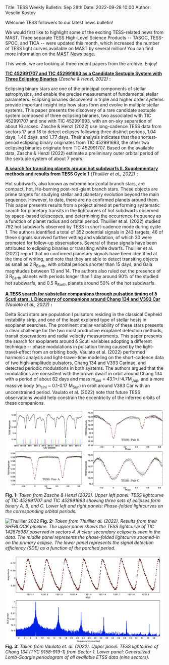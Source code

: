 Title: TESS Weekly Bulletin: Sep 28th
Date: 2022-09-28 10:00
Author: Veselin Kostov

Welcome TESS followers to our latest news bulletin! 

We would first like to highlight some of the exciting TESS-related news from MAST. Three separate TESS High-Level Science Products -- TASOC, TESS-SPOC, and TICA -- were updated this month, which increased the number of TESS light curves available on MAST by several million! You can find more information on the [MAST News page](https://archive.stsci.edu/contents/newsletters/september-2022/updated-hlsps-for-september).

This week, we are looking at three recent papers from the archive. Enjoy!

**[TIC 452991707 and TIC 452991693 as a Candidate Sextuple System with Three Eclipsing Binaries](https://arxiv.org/abs/2209.05051)** *(Zasche &#x0026; Henzl, 2022)* **:**

Eclipsing binary stars are one of the principal components of stellar astrophysics, and enable the precise measurement of fundamental stellar parameters. Eclipsing binaries discovered in triple and higher order systems provide important insight into how stars form and evolve in multiple stellar systems. This paper presents the discovery of a rare candidate sextuple system composed of three eclipsing binaries, two associated with TIC 452991707 and one with TIC 452991693, with an on-sky separation of about 16 arcsec. Zasche &#x0026;  Henzl (2022) use long-cadence TESS data from sectors 17 and 18 to detect eclipses following three distinct periods, 1.04 days, 1.46 days, and 1.77 days. Their analysis indicates that the shortest-period eclipsing binary originates from TIC 452991693, the other two eclipsing binaries originate from TIC 452991707. Based on the available data, Zasche &#x0026; Henzl (2022) estimate a preliminary outer orbital period of the sextuple system of about 7 years. 


**[A search for transiting planets around hot subdwarfs II. Supplementary methods and results from TESS Cycle 1](https://arxiv.org/abs/2209.02437)** *(Thuillier et al., 2022)* **:**

Hot subdwarfs, also known as extreme horizontal branch stars, are compact, hot, He-burning post-red-giant branch stars. These objects are prime targets for studying stellar and planetary evolution beyond the main sequence. However, to date, there are no confirmed planets around them. This paper presents results from a project aimed at performing systematic search for planetary transits in the lightcurves of hot subdwarfs observed by space-based telescopes, and determining the occurrence frequency as a function of planet radius and orbital period. Thuillier et al. (2022) studied 792 hot subdwarfs observed by TESS in short-cadence mode during cycle 1. The authors identified a total of 352 potential signals in 243 targets; 46 of these signals survived further vetting and validation, of which 30 were promoted for follow-up observations. Several of these signals have been attributed to eclipsing binaries or transiting white dwarfs. Thuillier et al. (2022) report that no confirmed planetary signals have been identified at the time of writing, and note that they are able to detect transiting objects as small as 2 R<sub>Earth</sub>, with orbital periods shorter than 15 days, and Gaia magnitudes between 13 and 14. The authors also ruled out the presence of 3 R<sub>Earth</sub> planets with periods longer than 1 day around 90% of the studied hot subdwarfs, and 0.5 R<sub>Earth</sub> planets around 50% of the hot subdwarfs.


**[A TESS search for substellar companions through pulsation timing of δ Scuti stars. I. Discovery of companions around Chang 134 and V393 Car](https://arxiv.org/abs/2209.01220)** *(Vaulato et al., 2022)* **:**

Delta Scuti stars are population I pulsators residing in the classical Cepheid instability strip, and one of the least explored type of stellar hosts in exoplanet searches. The prominent stellar variability of these stars presents a clear challenge for the two most productive exoplanet detection methods, transit observations and radial velocity measurements. This paper presents the search for exoplanets around δ Scuti variables adopting a different technique -- phase modulations in pulsation timing caused by the light-travel-effect from an orbiting body. Vaulato et al. (2022) performed harmonic analysis and light-travel-time modeling on the short-cadence data of two high-amplitude pulsators, Chang 134 and V393 Carinae, and detected periodic modulations in both systems. The authors argued that the modulations are consistent with the brown dwarf in orbit around Chang 134 with a period of about 82 days and mass m<sub>sini</sub> = 43.1+/-4.7M<sub>Jup</sub>, and a more massive body (m<sub>sini</sub> ~ 0.1-0.17 M<sub>Sun</sub>) in orbit around V393 Car with an unconstrained period. Vaulato et al. (2022) note that future TESS observations would help constrain the eccentricity of the inferred orbits of these companions.


![Zasche 2022](images/news/Zasche_2022_Fig2and3.png)
**Fig. 1:** *Taken from Zasche \& Henzl (2022). Upper left panel: TESS lightcurve of TIC 452991707 and TIC 452991693 showing three sets of eclipses form binary A, B, and C. Lower left and right panels: Phase-folded lightcurves on the corresponding orbital periods.*

![Thuillier 2022](images/news/Thuillier_2022_Fig1)
**Fig. 2:** *Taken from Thuillier al. (2022). Results from their SHERLOCK pipeline. The upper panel shows the TESS lightcurve of TIC 142875987 observed in sectors 4. A clear secondary eclipse is seen in the data. The middle panel represents the phase-folded lightcurve zoomed-in on the primary eclipse. The lower panel represents the signal detection efficiency (SDE) as a function of the parched period.*

![Vaulato 2022](images/news/Vaulato_2022_Fig1.png)
**Fig. 3:** *Taken from Vaulato et. al. (2022). Upper panel: TESS lightcurve of Chang 134 (TYC 9158-919-1) from Sector 1. Lower panel: Generalized Lomb-Scargle periodogram of all available ETSS data (nine sectors).*
